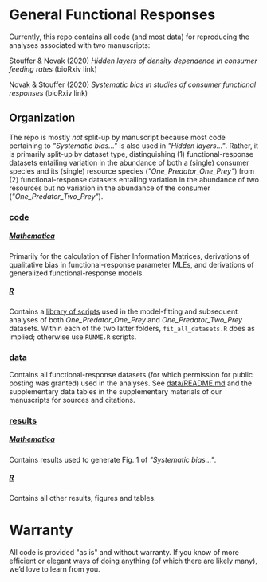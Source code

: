 # General Functional Responses
Currently, this repo contains all code (and most data) for reproducing the analyses associated with two manuscripts:

Stouffer & Novak (2020) *Hidden layers of density dependence in consumer feeding rates* (bioRxiv link)

Novak & Stouffer (2020) *Systematic bias in studies of consumer functional responses* (bioRxiv link)

## Organization
The repo is mostly *not* split-up by manuscript because most code pertaining to *"Systematic bias..."* is also used in *"Hidden layers..."*.  Rather, it is primarily split-up by dataset type, distinguishing (1) functional-response datasets entailing variation in the abundance of both a (single) consumer species and its (single) resource species (*"One_Predator_One_Prey"*) from (2) functional-response datasets entailing variation in the abundance of two resources but no variation in the abundance of the consumer (*"One_Predator_Two_Prey"*).

### [code](code/)
##### [Mathematica](code/Mathematica)
Primarily for the calculation of Fisher Information Matrices, derivations of qualitative bias in functional-response parameter MLEs, and derivations of generalized functional-response models.
##### [R](code/R)
Contains a [library of scripts](code/R/lib) used in the model-fitting and subsequent analyses of both *One_Predator_One_Prey* and *One_Predator_Two_Prey* datasets.  Within each of the two latter folders, `fit_all_datasets.R` does as implied; otherwise use `RUNME.R` scripts.

### [data](data)
Contains all functional-response datasets (for which permission for public posting was granted) used in the analyses.  See [data/README.md](data/README.md) and the supplementary data tables in the supplementary materials of our manuscripts for sources and citations.

### [results](results)
##### [Mathematica](results/Mathematica)
Contains results used to generate Fig. 1 of *"Systematic bias..."*.
##### [R](results/R)
Contains all other results, figures and tables.

# Warranty
All code is provided "as is" and without warranty.  If you know of more efficient or elegant ways of doing anything (of which there are likely many), we’d love to learn from you.
